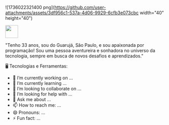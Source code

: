
![1736022321400 png](https://github.com/user-attachments/assets/3df956c1-537a-4d06-9929-6cfb3e073cbc width="40" height="40")




<title>Heber Santana </title>

<img src="https://cdn.jsdelivr.net/gh/devicons/devicon@latest/icons/linkedin/linkedin-original.svg" width="40" height="40" />     

          
 
"Tenho 33 anos, sou do Guarujá, São Paulo, e sou apaixonada por programação! Sou uma pessoa 
aventureira e sonhadora no universo da tecnologia, sempre em busca de novos desafios e aprendizados."

🖥️ Tecnologias e Ferramentas:


- 🔭 I’m currently working on ...
- 🌱 I’m currently learning ...
- 👯 I’m looking to collaborate on ...
- 🤔 I’m looking for help with ...
- 💬 Ask me about ...
- 📫 How to reach me: ...
- 😄 Pronouns: ...
- ⚡ Fun fact: ...
 
